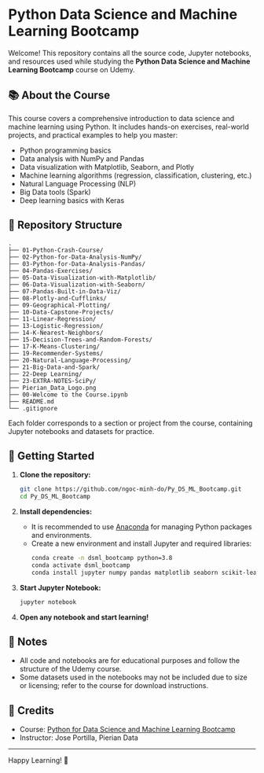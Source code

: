 # Python Data Science and Machine Learning Bootcamp

Welcome! This repository contains all the source code, Jupyter notebooks, and resources used while studying the **Python Data Science and Machine Learning Bootcamp** course on Udemy.

## 📚 About the Course

This course covers a comprehensive introduction to data science and machine learning using Python. It includes hands-on exercises, real-world projects, and practical examples to help you master:

- Python programming basics
- Data analysis with NumPy and Pandas
- Data visualization with Matplotlib, Seaborn, and Plotly
- Machine learning algorithms (regression, classification, clustering, etc.)
- Natural Language Processing (NLP)
- Big Data tools (Spark)
- Deep learning basics with Keras

## 📁 Repository Structure

```
.
├── 01-Python-Crash-Course/
├── 02-Python-for-Data-Analysis-NumPy/
├── 03-Python-for-Data-Analysis-Pandas/
├── 04-Pandas-Exercises/
├── 05-Data-Visualization-with-Matplotlib/
├── 06-Data-Visualization-with-Seaborn/
├── 07-Pandas-Built-in-Data-Viz/
├── 08-Plotly-and-Cufflinks/
├── 09-Geographical-Plotting/
├── 10-Data-Capstone-Projects/
├── 11-Linear-Regression/
├── 13-Logistic-Regression/
├── 14-K-Nearest-Neighbors/
├── 15-Decision-Trees-and-Random-Forests/
├── 17-K-Means-Clustering/
├── 19-Recommender-Systems/
├── 20-Natural-Language-Processing/
├── 21-Big-Data-and-Spark/
├── 22-Deep Learning/
├── 23-EXTRA-NOTES-SciPy/
├── Pierian_Data_Logo.png
├── 00-Welcome to the Course.ipynb
├── README.md
└── .gitignore
```

Each folder corresponds to a section or project from the course, containing Jupyter notebooks and datasets for practice.

## 🚀 Getting Started

1. **Clone the repository:**
   ```sh
   git clone https://github.com/ngoc-minh-do/Py_DS_ML_Bootcamp.git
   cd Py_DS_ML_Bootcamp
   ```

2. **Install dependencies:**
   - It is recommended to use [Anaconda](https://www.anaconda.com/) for managing Python packages and environments.
   - Create a new environment and install Jupyter and required libraries:
     ```sh
     conda create -n dsml_bootcamp python=3.8
     conda activate dsml_bootcamp
     conda install jupyter numpy pandas matplotlib seaborn scikit-learn plotly cufflinks nltk
     ```

3. **Start Jupyter Notebook:**
   ```sh
   jupyter notebook
   ```

4. **Open any notebook and start learning!**

## 📝 Notes

- All code and notebooks are for educational purposes and follow the structure of the Udemy course.
- Some datasets used in the notebooks may not be included due to size or licensing; refer to the course for download instructions.

## 📢 Credits

- Course: [Python for Data Science and Machine Learning Bootcamp](https://www.udemy.com/course/python-for-data-science-and-machine-learning-bootcamp/)
- Instructor: Jose Portilla, Pierian Data

---

Happy Learning! 🚀